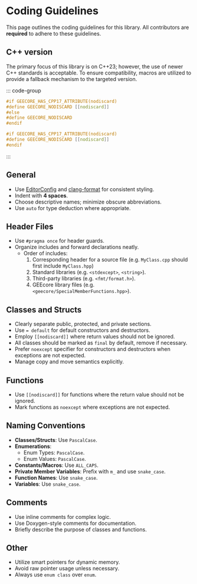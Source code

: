 # Coding Guidelines

This page outlines the coding guidelines for this library. All contributors are
**required** to adhere to these guidelines.

## C++ version

The primary focus of this library is on C++23; however, the use of newer C++
standards is acceptable. To ensure compatibility, macros are utilized to provide
a fallback mechanism to the targeted version.

::: code-group

```cpp [✔ Correct]
#if GEECORE_HAS_CPP17_ATTRIBUTE(nodiscard)
#define GEECORE_NODISCARD [[nodiscard]]
#else
#define GEECORE_NODISCARD
#endif
```

```cpp [❌ Wrong]
#if GEECORE_HAS_CPP17_ATTRIBUTE(nodiscard)
#define GEECORE_NODISCARD [[nodiscard]]
#endif
```

:::

## General

- Use [EditorConfig](https://editorconfig.org/) and
  [clang-format](https://clang.llvm.org/docs/ClangFormat.html) for consistent
  styling.
- Indent with **4 spaces**.
- Choose descriptive names; minimize obscure abbreviations.
- Use `auto` for type deduction where appropriate.

## Header Files

- Use `#pragma once` for header guards.
- Organize includes and forward declarations neatly.
  - Order of includes:
    1. Corresponding header for a source file (e.g. `MyClass.cpp` should first
       include `MyClass.hpp`)
    2. Standard libraries (e.g. `<stdexcept>`, `<string>`).
    3. Third-party libraries (e.g. `<fmt/format.h>`).
    4. GEEcore library files (e.g. `<geecore/SpecialMemberFunctions.hpp>`).

## Classes and Structs

- Clearly separate public, protected, and private sections.
- Use `= default` for default constructors and destructors.
- Employ `[[nodiscard]]` where return values should not be ignored.
- All classes should be marked as `final` by default, remove if necessary.
- Prefer `noexcept` specifier for constructors and destructors when exceptions
  are not expected.
- Manage copy and move semantics explicitly.

## Functions

- Use `[[nodiscard]]` for functions where the return value should not be
  ignored.
- Mark functions as `noexcept` where exceptions are not expected.

## Naming Conventions

- **Classes/Structs**: Use `PascalCase`.
- **Enumerations**:
  - Enum Types: `PascalCase`.
  - Enum Values: `PascalCase`.
- **Constants/Macros**: Use `ALL_CAPS`.
- **Private Member Variables**: Prefix with `m_` and use `snake_case`.
- **Function Names**: Use `snake_case`.
- **Variables**: Use `snake_case`.

## Comments

- Use inline comments for complex logic.
- Use Doxygen-style comments for documentation.
- Briefly describe the purpose of classes and functions.

## Other

- Utilize smart pointers for dynamic memory.
- Avoid raw pointer usage unless necessary.
- Always use `enum class` over `enum`.
